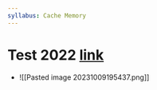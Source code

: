 ```yaml
---
syllabus: Cache Memory
---
```

# Test 2022 [link](https://uxkhzfstdjcborfuyyknhkhbyfnskrywvveioufkbjkupomnptjwvhbavkysuhi.vercel.app/solution.html?testId=6120f9dfc3b76d335c7fea45&test_id=21)
- ![[Pasted image 20231009195437.png]]